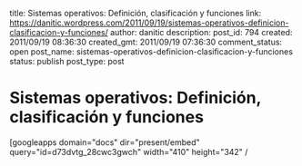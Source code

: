 title: Sistemas operativos: Definición, clasificación y funciones
link: https://danitic.wordpress.com/2011/09/19/sistemas-operativos-definicion-clasificacion-y-funciones/
author: danitic
description: 
post_id: 794
created: 2011/09/19 08:36:30
created_gmt: 2011/09/19 07:36:30
comment_status: open
post_name: sistemas-operativos-definicion-clasificacion-y-funciones
status: publish
post_type: post

# Sistemas operativos: Definición, clasificación y funciones

[googleapps domain="docs" dir="present/embed" query="id=d73dvtg_28cwc3gwch" width="410" height="342" /